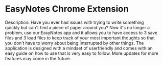 # EasyNotes Chrome Extension
Description: Have you ever had issues with trying to write something quickly but can't find a piece of paper around you? Now it's no longer a problem, use our EasyNotes app and it allows you to have access to 3 save files and 3 load files to keep track of your most important thoughts so that you don't have to worry about being interrupted by other things. The application is designed with a mindset of userfriendly and comes with an easy guide on how to use that is very easy to follow. More updates for more features may come in the future.